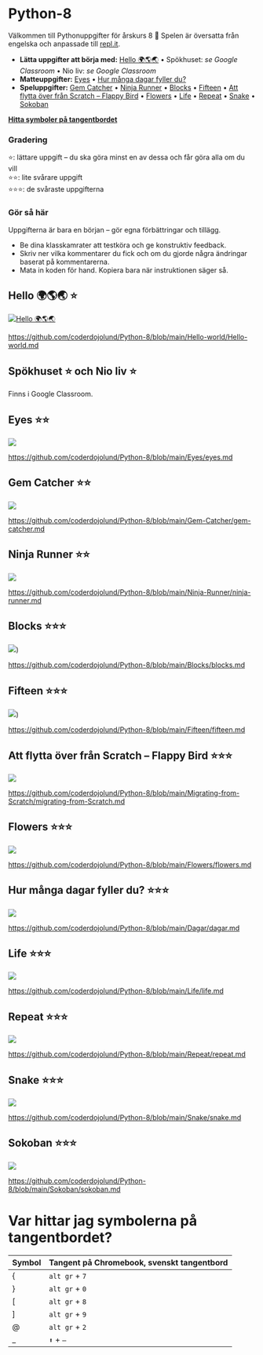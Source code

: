 # Python-8

Välkommen till Pythonuppgifter för årskurs 8 🐍 Spelen är översatta från engelska och anpassade till [repl.it](https://replit.com/~).

* **Lätta uppgifter att börja med:** [Hello 🌍🌎🌏](#hello---) &bull; Spökhuset: *se Google Classroom* &bull; Nio liv: *se Google Classroom*
* **Matteuppgifter:** [Eyes](#eyes-) &bull; [Hur många dagar fyller du?](#hur-många-dagar-fyller-du-)
* **Speluppgifter:** 
   [Gem Catcher](#gem-catcher-)
  &bull; [Ninja Runner](#ninja-runner-)
  &bull; [Blocks](#blocks-)
  &bull; [Fifteen](#fifteen-)
  &bull; [Att flytta över från Scratch &ndash; Flappy Bird](#att-flytta-över-från-scratch--flappy-bird-)
  &bull; [Flowers](#flowers-)
  &bull; [Life](#life-)
  &bull; [Repeat](#repeat-)
  &bull; [Snake](#snake-)
  &bull; [Sokoban](#sokoban-)
  
[**Hitta symboler på tangentbordet**](#var-hittar-jag-symbolerna-på-tangentbordet)

### Gradering
⭐: lättare uppgift &ndash; du ska göra minst en av dessa och får göra alla om du vill<br>
⭐⭐: lite svårare uppgift<br>
⭐⭐⭐: de svåraste uppgifterna

### Gör så här
Uppgifterna är bara en början &ndash; gör egna förbättringar och tillägg.
- Be dina klasskamrater att testköra och ge konstruktiv feedback. 
- Skriv ner vilka kommentarer du fick och om du gjorde några ändringar baserat på kommentarerna.
- Mata in koden för hand. Kopiera bara när instruktionen säger så.

## Hello 🌍🌎🌏  ⭐
[![Hello 🌍🌎🌏](https://user-images.githubusercontent.com/4598641/225109246-7ddecc59-4ac9-4b3d-91a8-9f393704e4f3.png)](https://github.com/coderdojolund/Python-8/blob/main/Hello-world/Hello-world.md)

https://github.com/coderdojolund/Python-8/blob/main/Hello-world/Hello-world.md

## Spökhuset ⭐ och  Nio liv ⭐

Finns i Google Classroom.

## Eyes ⭐⭐
[![](https://user-images.githubusercontent.com/4598641/225428635-1243d0e6-0dac-4fd4-9691-8860a452a4b0.png)](https://github.com/coderdojolund/Python-8/blob/main/Eyes/eyes.md)

https://github.com/coderdojolund/Python-8/blob/main/Eyes/eyes.md


##  Gem Catcher ⭐⭐

[![](https://www.aposteriori.com.sg/wp-content/uploads/2020/02/gemgreen.png)](https://github.com/coderdojolund/Python-8/blob/main/Gem-Catcher/gem-catcher.md)

https://github.com/coderdojolund/Python-8/blob/main/Gem-Catcher/gem-catcher.md

##  Ninja Runner ⭐⭐

[![](https://www.aposteriori.com.sg/wp-content/uploads/2020/02/run__004.png)](https://github.com/coderdojolund/Python-8/blob/main/Ninja-Runner/ninja-runner.md)

https://github.com/coderdojolund/Python-8/blob/main/Ninja-Runner/ninja-runner.md

##  Blocks ⭐⭐⭐
[![](https://user-images.githubusercontent.com/4598641/226103304-00173642-8a08-4ef3-a1b5-ae896b6d8c94.png)](https://github.com/coderdojolund/Python-8/blob/main/Blocks/blocks.md))

https://github.com/coderdojolund/Python-8/blob/main/Blocks/blocks.md

##  Fifteen ⭐⭐⭐

[![](https://user-images.githubusercontent.com/4598641/226438128-2ee9720e-4128-4af2-aa04-5cc69daafd27.png)](https://github.com/coderdojolund/Python-8/blob/main/Fifteen/fifteen.md))

https://github.com/coderdojolund/Python-8/blob/main/Fifteen/fifteen.md

##  Att flytta över från Scratch &ndash; Flappy Bird ⭐⭐⭐
[![](https://pygame-zero.readthedocs.io/en/stable/_images/flappybird-top-start.png)](https://github.com/coderdojolund/Python-8/blob/main/Migrating-from-Scratch/migrating-from-Scratch.md)

https://github.com/coderdojolund/Python-8/blob/main/Migrating-from-Scratch/migrating-from-Scratch.md

## Flowers ⭐⭐⭐

[![](https://user-images.githubusercontent.com/4598641/226452466-c09472f6-9f75-435b-b7c3-9bda65238539.png)](https://github.com/coderdojolund/Python-8/blob/main/Flowers/flowers.md)

https://github.com/coderdojolund/Python-8/blob/main/Flowers/flowers.md

##  Hur många dagar fyller du? ⭐⭐⭐

[![](https://user-images.githubusercontent.com/4598641/222891027-71c791b1-acee-44c5-a585-3eb620d30ae6.png)](https://github.com/coderdojolund/Python-8/blob/main/Dagar/dagar.md)

https://github.com/coderdojolund/Python-8/blob/main/Dagar/dagar.md

##  Life ⭐⭐⭐

[![](https://user-images.githubusercontent.com/4598641/225745694-931e3ac9-aa8e-4931-bf60-b673bd7f5536.png)](https://github.com/coderdojolund/Python-8/blob/main/Life/life.md) 

https://github.com/coderdojolund/Python-8/blob/main/Life/life.md

##  Repeat ⭐⭐⭐

[![](https://user-images.githubusercontent.com/4598641/225746247-eb970a66-98e9-4352-85c4-eed3690745fb.png)](https://github.com/coderdojolund/Python-8/blob/main/Repeat/repeat.md)

https://github.com/coderdojolund/Python-8/blob/main/Repeat/repeat.md


## Snake ⭐⭐⭐

[![](https://user-images.githubusercontent.com/4598641/226438506-04b12dc8-3adc-4e44-93e9-35f2512fa898.png)](https://github.com/coderdojolund/Python-8/blob/main/Snake/snake.md)

https://github.com/coderdojolund/Python-8/blob/main/Snake/snake.md

##  Sokoban ⭐⭐⭐

[![](https://user-images.githubusercontent.com/4598641/226438553-be7f0fc4-19b6-43b1-86ba-cc869b76dab4.png)](https://github.com/coderdojolund/Python-8/blob/main/Sokoban/sokoban.md)

https://github.com/coderdojolund/Python-8/blob/main/Sokoban/sokoban.md


# Var hittar jag symbolerna på tangentbordet?

| Symbol | Tangent på Chromebook, svenskt tangentbord |
| ------------- | ------------- |
| { | `alt gr` + `7` |
| } | `alt gr` + `0` |
| [ | `alt gr` + `8` |
| ] | `alt gr` + `9` |
| @ | `alt gr` + `2` |
| _ | `⬆️` + `–` |


